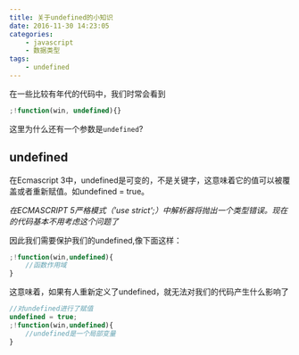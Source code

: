```yaml
---
title: 关于undefined的小知识
date: 2016-11-30 14:23:05
categories:
    - javascript
    - 数据类型
tags:
    - undefined
---
```


在一些比较有年代的代码中，我们时常会看到

```javascript
;!function(win, undefined){}
```

这里为什么还有一个参数是`undefined`?

<!-- more -->

## undefined

在Ecmascript 3中，undefined是可变的，不是关键字，这意味着它的值可以被覆盖或者重新赋值。如undefined = true。

*在ECMASCRIPT 5严格模式（’use strict';）中解析器将抛出一个类型错误。现在的代码基本不用考虑这个问题了*

因此我们需要保护我们的undefined,像下面这样：

```javascript
;!function(win,undefined){
    //函数作用域
}
```

这意味着，如果有人重新定义了undefined，就无法对我们的代码产生什么影响了

```javascript
//对undefined进行了赋值
undefined = true;
;!function(win,undefined){
    //undefined是一个局部变量
}
```
